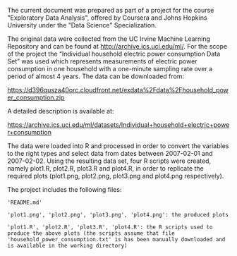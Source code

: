 The current document was prepared as part of a project for the course "Exploratory Data Analysis", offered by Coursera and Johns Hopkins University under the "Data Science" Specialization.

The original data were collected from the UC Irvine Machine Learning Repository and can be found at http://archive.ics.uci.edu/ml/. For the scope of the project the “Individual household electric power consumption Data Set” was used which represents measurements of electric power consumption in one household with a one-minute sampling rate over a period of almost 4 years. The data can be downloaded from:

https://d396qusza40orc.cloudfront.net/exdata%2Fdata%2Fhousehold_power_consumption.zip

A detailed description is available at: 

https://archive.ics.uci.edu/ml/datasets/Individual+household+electric+power+consumption

The data were loaded into R and processed in order to convert the variables to the right types and select data from dates between 2007-02-01 and 2007-02-02.
Using the resulting data set, four R scripts were created, namely plot1.R, plot2.R, plot3.R and plot4.R, in order to replicate the required plots (plot1.png, plot2.png, plot3.png and plot4.png respectively).


The project includes the following files:

    'README.md'

    'plot1.png', 'plot2.png', 'plot3.png', 'plot4.png': the produced plots

    'plot1.R', 'plot2.R', 'plot3.R', 'plot4.R': the R scripts used to produce the above plots (the scripts assume that file 'household_power_consumption.txt' is has been manually downloaded and is available in the working directory)
